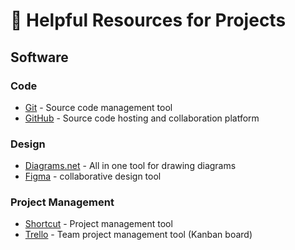 # 📓 Helpful Resources for Projects

## Software

### Code

* [Git](https://git-scm.com) - Source code management tool
* [GitHub](https://github.com) - Source code hosting and collaboration platform

### Design

* [Diagrams.net](https://www.diagrams.net) - All in one tool for drawing diagrams
* [Figma](https://www.figma.com) - collaborative design tool

### Project Management

* [Shortcut](https://shortcut.com) - Project management tool
* [Trello](https://trello.com) - Team project management tool (Kanban board)
